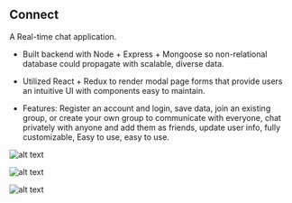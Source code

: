  ## Connect
 A Real-time chat application. 

 - Built backend with Node + Express + Mongoose so non-relational database could propagate with scalable, diverse data. 

 - Utilized React + Redux to render modal page forms that provide users an intuitive UI with components easy to maintain. 

 - Features: Register an account and login, save data, join an existing group, or create your own group to communicate with everyone, chat                    privately with anyone and add them as friends, update user info, fully customizable, Easy to use, easy to use. 

![alt text](https://walletecommerce.herokuapp.com/images/chat-app-1.png)

![alt text](https://walletecommerce.herokuapp.com/images/chat-app-2.png)

![alt text](https://walletecommerce.herokuapp.com/images/chat-app-3.png)
